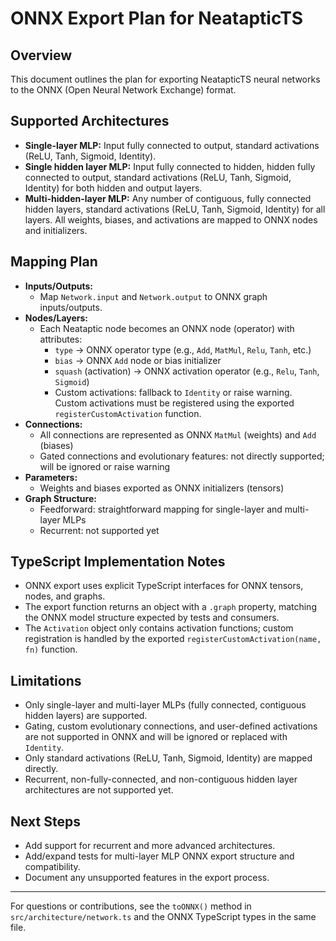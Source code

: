 # ONNX Export Plan for NeatapticTS

## Overview
This document outlines the plan for exporting NeatapticTS neural networks to the ONNX (Open Neural Network Exchange) format.

## Supported Architectures
- **Single-layer MLP:** Input fully connected to output, standard activations (ReLU, Tanh, Sigmoid, Identity).
- **Single hidden layer MLP:** Input fully connected to hidden, hidden fully connected to output, standard activations (ReLU, Tanh, Sigmoid, Identity) for both hidden and output layers.
- **Multi-hidden-layer MLP:** Any number of contiguous, fully connected hidden layers, standard activations (ReLU, Tanh, Sigmoid, Identity) for all layers. All weights, biases, and activations are mapped to ONNX nodes and initializers.

## Mapping Plan
- **Inputs/Outputs:**
  - Map `Network.input` and `Network.output` to ONNX graph inputs/outputs.
- **Nodes/Layers:**
  - Each Neataptic node becomes an ONNX node (operator) with attributes:
    - `type` → ONNX operator type (e.g., `Add`, `MatMul`, `Relu`, `Tanh`, etc.)
    - `bias` → ONNX `Add` node or bias initializer
    - `squash` (activation) → ONNX activation operator (e.g., `Relu`, `Tanh`, `Sigmoid`)
    - Custom activations: fallback to `Identity` or raise warning. Custom activations must be registered using the exported `registerCustomActivation` function.
- **Connections:**
  - All connections are represented as ONNX `MatMul` (weights) and `Add` (biases)
  - Gated connections and evolutionary features: not directly supported; will be ignored or raise warning
- **Parameters:**
  - Weights and biases exported as ONNX initializers (tensors)
- **Graph Structure:**
  - Feedforward: straightforward mapping for single-layer and multi-layer MLPs
  - Recurrent: not supported yet

## TypeScript Implementation Notes
- ONNX export uses explicit TypeScript interfaces for ONNX tensors, nodes, and graphs.
- The export function returns an object with a `.graph` property, matching the ONNX model structure expected by tests and consumers.
- The `Activation` object only contains activation functions; custom registration is handled by the exported `registerCustomActivation(name, fn)` function.

## Limitations
- Only single-layer and multi-layer MLPs (fully connected, contiguous hidden layers) are supported.
- Gating, custom evolutionary connections, and user-defined activations are not supported in ONNX and will be ignored or replaced with `Identity`.
- Only standard activations (ReLU, Tanh, Sigmoid, Identity) are mapped directly.
- Recurrent, non-fully-connected, and non-contiguous hidden layer architectures are not supported yet.

## Next Steps
- Add support for recurrent and more advanced architectures.
- Add/expand tests for multi-layer MLP ONNX export structure and compatibility.
- Document any unsupported features in the export process.

---
For questions or contributions, see the `toONNX()` method in `src/architecture/network.ts` and the ONNX TypeScript types in the same file.
